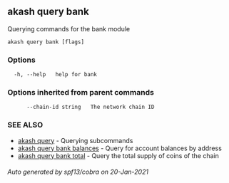 ## akash query bank

Querying commands for the bank module

```
akash query bank [flags]
```

### Options

```
  -h, --help   help for bank
```

### Options inherited from parent commands

```
      --chain-id string   The network chain ID
```

### SEE ALSO

* [akash query](akash_query.md)	 - Querying subcommands
* [akash query bank balances](akash_query_bank_balances.md)	 - Query for account balances by address
* [akash query bank total](akash_query_bank_total.md)	 - Query the total supply of coins of the chain

###### Auto generated by spf13/cobra on 20-Jan-2021
